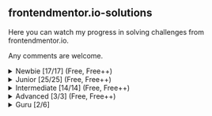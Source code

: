 ## frontendmentor.io-solutions
Here you can watch my progress in solving challenges from frontendmentor.io.

Any comments are welcome.

<details>
<summary>Newbie [17/17] (Free, Free++)</summary>

| No | Challenge | Live demo | Source |
| :---: | :--- | :---: | :--- |
| 01 | QR code component | [Live demo](https://alexkolykhalov.github.io/frontendmentor.io-solutions/newbie/qr-code-component-main/) | [Source](https://github.com/AlexKolykhalov/frontendmentor.io-solutions/tree/master/newbie/qr-code-component-main) |
| 02 | 3 column preview card component | [Live demo](https://alexkolykhalov.github.io/frontendmentor.io-solutions/newbie/3-column-preview-card-component-main/) | [Source](https://github.com/AlexKolykhalov/frontendmentor.io-solutions/tree/master/newbie/3-column-preview-card-component-main) |
| 03 | Hunddle landing page | [Live demo](https://alexkolykhalov.github.io/frontendmentor.io-solutions/newbie/huddle-landing-page-with-single-introductory-section-master/) | [Source](https://github.com/AlexKolykhalov/frontendmentor.io-solutions/tree/master/newbie/huddle-landing-page-with-single-introductory-section-master) |
| 04 | Product preview card component | [Live demo](https://alexkolykhalov.github.io/frontendmentor.io-solutions/newbie/product-preview-card-component-main/) | [Source](https://github.com/AlexKolykhalov/frontendmentor.io-solutions/tree/master/newbie/product-preview-card-component-main) |
| 05 | Single price grid component | [Live demo](https://alexkolykhalov.github.io/frontendmentor.io-solutions/newbie/single-price-grid-component-master/) | [Source](https://github.com/AlexKolykhalov/frontendmentor.io-solutions/tree/master/newbie/single-price-grid-component-master) |
| 06 | Profile card component | [Live demo](https://alexkolykhalov.github.io/frontendmentor.io-solutions/newbie/profile-card-component-main/) | [Source](https://github.com/AlexKolykhalov/frontendmentor.io-solutions/tree/master/newbie/profile-card-component-main) |
| 07 | Order summary component | [Live demo](https://alexkolykhalov.github.io/frontendmentor.io-solutions/newbie/order-summary-component-main/) | [Source](https://github.com/AlexKolykhalov/frontendmentor.io-solutions/tree/master/newbie/order-summary-component-main) |
| 08 | NFT preview card component | [Live demo](https://alexkolykhalov.github.io/frontendmentor.io-solutions/newbie/nft-preview-card-component-main/) | [Source](https://github.com/AlexKolykhalov/frontendmentor.io-solutions/tree/master/newbie/nft-preview-card-component-main) |
| 09 | Stats preview card component | [Live demo](https://alexkolykhalov.github.io/frontendmentor.io-solutions/newbie/stats-preview-card-component-main/) | [Source](https://github.com/AlexKolykhalov/frontendmentor.io-solutions/tree/master/newbie/stats-preview-card-component-main) |
| 10 | Social proof section | [Live demo](https://alexkolykhalov.github.io/frontendmentor.io-solutions/newbie/social-proof-section-master/) | [Source](https://github.com/AlexKolykhalov/frontendmentor.io-solutions/tree/master/newbie/social-proof-section-master) |
| 11 | Four card feature section | [Live demo](https://alexkolykhalov.github.io/frontendmentor.io-solutions/newbie/four-card-feature-section-master/) | [Source](https://github.com/AlexKolykhalov/frontendmentor.io-solutions/tree/master/newbie/four-card-feature-section-master) |
| 12 | Interactive rating component | [Live demo](https://alexkolykhalov.github.io/frontendmentor.io-solutions/newbie/interactive-rating-component-main/) | [Source](https://github.com/AlexKolykhalov/frontendmentor.io-solutions/tree/master/newbie/interactive-rating-component-main) |
| 13 | FAQ accordion card | [Live demo](https://alexkolykhalov.github.io/frontendmentor.io-solutions/newbie/faq-accordion-card-main/) | [Source](https://github.com/AlexKolykhalov/frontendmentor.io-solutions/tree/master/newbie/faq-accordion-card-main) |
| 14 | Article preview component | [Live demo](https://alexkolykhalov.github.io/frontendmentor.io-solutions/newbie/article-preview-component-master/) | [Source](https://github.com/AlexKolykhalov/frontendmentor.io-solutions/tree/master/newbie/article-preview-component-master) |
| 15 | Base Apparel coming soon page | [Live demo](https://alexkolykhalov.github.io/frontendmentor.io-solutions/newbie/base-apparel-coming-soon-master/) | [Source](https://github.com/AlexKolykhalov/frontendmentor.io-solutions/tree/master/newbie/base-apparel-coming-soon-master) |
| 16 | Intro component with sign up form | [Live demo](https://alexkolykhalov.github.io/frontendmentor.io-solutions/newbie/intro-component-with-signup-form-master/) | [Source](https://github.com/AlexKolykhalov/frontendmentor.io-solutions/tree/master/newbie/intro-component-with-signup-form-master) |
| 17 | Ping coming soon page | [Live demo](https://alexkolykhalov.github.io/frontendmentor.io-solutions/newbie/ping-coming-soon-page-master/) | [Source](https://github.com/AlexKolykhalov/frontendmentor.io-solutions/tree/master/newbie/ping-coming-soon-page-master) |

</details>

<details>
<summary>Junior [25/25] (Free, Free++)</summary>

| No | Challenge | Live demo | Source |
| :---: | :--- | :---: | :--- |
| 01 | News homepage | [Live demo](https://alexkolykhalov.github.io/frontendmentor.io-solutions/junior/news-homepage-main/) | [Source](https://github.com/AlexKolykhalov/frontendmentor.io-solutions/tree/master/junior/news-homepage-main) |
| 02 | Notifications page | [Live demo](https://alexkolykhalov.github.io/frontendmentor.io-solutions/junior/notifications-page-main/) | [Source](https://github.com/AlexKolykhalov/frontendmentor.io-solutions/tree/master/junior/notifications-page-main) |
| 03 | Interactive card details form | [Live demo](https://alexkolykhalov.github.io/frontendmentor.io-solutions/junior/interactive-card-details-form-main/) | [Source](https://github.com/AlexKolykhalov/frontendmentor.io-solutions/tree/master/junior/interactive-card-details-form-main) |
| 04 | Expenses chart component | [Live demo](https://alexkolykhalov.github.io/frontendmentor.io-solutions/junior/expenses-chart-component-main/) | [Source](https://github.com/AlexKolykhalov/frontendmentor.io-solutions/tree/master/junior/expenses-chart-component-main) |
| 05 | Intro section with dropdown navigation | [Live demo](https://alexkolykhalov.github.io/frontendmentor.io-solutions/junior/intro-section-with-dropdown-navigation-main/) | [Source](https://github.com/AlexKolykhalov/frontendmentor.io-solutions/tree/master/junior/intro-section-with-dropdown-navigation-main) |
| 06 | Advice generator app | [Live demo](https://alexkolykhalov.github.io/frontendmentor.io-solutions/junior/advice-generator-app-main/) | [Source](https://github.com/AlexKolykhalov/frontendmentor.io-solutions/tree/master/junior/advice-generator-app-main) |
| 07 | Time tracking dashboard | [Live demo](https://alexkolykhalov.github.io/frontendmentor.io-solutions/junior/time-tracking-dashboard-main/) | [Source](https://github.com/AlexKolykhalov/frontendmentor.io-solutions/tree/master/junior/time-tracking-dashboard-main) |
| 08 | Tip calculator app | [Live demo](https://alexkolykhalov.github.io/frontendmentor.io-solutions/junior/tip-calculator-app-main/) | [Source](https://github.com/AlexKolykhalov/frontendmentor.io-solutions/tree/master/junior/tip-calculator-app-main) |
| 09 | Sunnyside agency landing page | [Live demo](https://alexkolykhalov.github.io/frontendmentor.io-solutions/junior/sunnyside-agency-landing-page-main/) | [Source](https://github.com/AlexKolykhalov/frontendmentor.io-solutions/tree/master/junior/sunnyside-agency-landing-page-main) |
| 10 | Blogr landing page | [Live demo](https://alexkolykhalov.github.io/frontendmentor.io-solutions/junior/blogr-landing-page-main/) | [Source](https://github.com/AlexKolykhalov/frontendmentor.io-solutions/tree/master/junior/blogr-landing-page-main) |
| 11 | Crowdfunding product page | [Live demo](https://alexkolykhalov.github.io/frontendmentor.io-solutions/junior/crowdfunding-product-page-main/) | [Source](https://github.com/AlexKolykhalov/frontendmentor.io-solutions/tree/master/junior/crowdfunding-product-page-main) |
| 12 | Interactive pricing component | [Live demo](https://alexkolykhalov.github.io/frontendmentor.io-solutions/junior/interactive-pricing-component-main/) | [Source](https://github.com/AlexKolykhalov/frontendmentor.io-solutions/tree/master/junior/interactive-pricing-component-main) |
| 13 | Loopstudios landing page | [Live demo](https://alexkolykhalov.github.io/frontendmentor.io-solutions/junior/loopstudios-landing-page-main/) | [Source](https://github.com/AlexKolykhalov/frontendmentor.io-solutions/tree/master/junior/loopstudios-landing-page-main) |
| 14 | Testimonials grid section | [Live demo](https://alexkolykhalov.github.io/frontendmentor.io-solutions/junior/testimonials-grid-section-main/) | [Source](https://github.com/AlexKolykhalov/frontendmentor.io-solutions/tree/master/junior/testimonials-grid-section-main) |
| 15 | Fylo data storage component | [Live demo](https://alexkolykhalov.github.io/frontendmentor.io-solutions/junior/fylo-data-storage-component-master/) | [Source](https://github.com/AlexKolykhalov/frontendmentor.io-solutions/tree/master/junior/fylo-data-storage-component-master) |
| 16 | Coding bootcamp testimonials slider | [Live demo](https://alexkolykhalov.github.io/frontendmentor.io-solutions/junior/coding-bootcamp-testimonials-slider-master/) | [Source](https://github.com/AlexKolykhalov/frontendmentor.io-solutions/tree/master/junior/coding-bootcamp-testimonials-slider-master) |
| 17 | Social media dashboard with theme switcher | [Live demo](https://alexkolykhalov.github.io/frontendmentor.io-solutions/junior/social-media-dashboard-with-theme-switcher-master/) | [Source](https://github.com/AlexKolykhalov/frontendmentor.io-solutions/tree/master/junior/social-media-dashboard-with-theme-switcher-master) |
| 18 | Insure landing page | [Live demo](https://alexkolykhalov.github.io/frontendmentor.io-solutions/junior/insure-landing-page-master/) | [Source](https://github.com/AlexKolykhalov/frontendmentor.io-solutions/tree/master/junior/insure-landing-page-master) |
| 19 | Pricing component with toggle | [Live demo](https://alexkolykhalov.github.io/frontendmentor.io-solutions/junior/pricing-component-with-toggle-master/) | [Source](https://github.com/AlexKolykhalov/frontendmentor.io-solutions/tree/master/junior/pricing-component-with-toggle-master) |
| 20 | Project tracking intro component | [Live demo](https://alexkolykhalov.github.io/frontendmentor.io-solutions/junior/project-tracking-intro-component-master/) | [Source](https://github.com/AlexKolykhalov/frontendmentor.io-solutions/tree/master/junior/project-tracking-intro-component-master) |
| 21 | Clipboard landing page | [Live demo](https://alexkolykhalov.github.io/frontendmentor.io-solutions/junior/clipboard-landing-page-master/) | [Source](https://github.com/AlexKolykhalov/frontendmentor.io-solutions/tree/master/junior/clipboard-landing-page-master) |
| 22 | Huddle landing page with alternating feature blocks | [Live demo](https://alexkolykhalov.github.io/frontendmentor.io-solutions/junior/huddle-landing-page-with-alternating-feature-blocks-master/) | [Source](https://github.com/AlexKolykhalov/frontendmentor.io-solutions/tree/master/junior/huddle-landing-page-with-alternating-feature-blocks-master) |
| 23 | Fylo dark theme landing page | [Live demo](https://alexkolykhalov.github.io/frontendmentor.io-solutions/junior/fylo-dark-theme-landing-page-master/) | [Source](https://github.com/AlexKolykhalov/frontendmentor.io-solutions/tree/master/junior/fylo-dark-theme-landing-page-master) |
| 24 | Fylo landing page with two column | [Live demo](https://alexkolykhalov.github.io/frontendmentor.io-solutions/junior/fylo-landing-page-with-two-column-layout-master/) | [Source](https://github.com/AlexKolykhalov/frontendmentor.io-solutions/tree/master/junior/fylo-landing-page-with-two-column-layout-master) |
| 25 | Huddle landing page with curved sections | [Live demo](https://alexkolykhalov.github.io/frontendmentor.io-solutions/junior/huddle-landing-page-with-curved-sections-master/) | [Source](https://github.com/AlexKolykhalov/frontendmentor.io-solutions/tree/master/junior/huddle-landing-page-with-curved-sections-master) |
</details>

<details>
<summary>Intermediate [14/14] (Free, Free++)</summary>

| No | Challenge | Live demo | Source |
| :---: | :--- | :---: | :--- |
| 01 | Interactive comments section | [Live demo](https://alexkolykhalov.github.io/frontendmentor.io-solutions/intermediate/interactive-comments-section-main/) | [Source](https://github.com/AlexKolykhalov/frontendmentor.io-solutions/tree/master/intermediate/interactive-comments-section-main) |
| 02 | Space tourism website | [Live demo](https://alexkolykhalov.github.io/frontendmentor.io-solutions/intermediate/space-tourism-website-main/) | [Source](https://github.com/AlexKolykhalov/frontendmentor.io-solutions/tree/master/intermediate/space-tourism-website-main) |
| 03 | E-commerce product page | [Live demo](https://alexkolykhalov.github.io/frontendmentor.io-solutions/intermediate/ecommerce-product-page-main/) | [Source](https://github.com/AlexKolykhalov/frontendmentor.io-solutions/tree/master/intermediate/ecommerce-product-page-main) |
| 04 | Calculator app solution | [Live demo](https://alexkolykhalov.github.io/frontendmentor.io-solutions/intermediate/calculator-app-main/) | [Source](https://github.com/AlexKolykhalov/frontendmentor.io-solutions/tree/master/intermediate/calculator-app-main) |
| 05 | Launch countdown timer | [Live demo](https://alexkolykhalov.github.io/frontendmentor.io-solutions/intermediate/launch-countdown-timer-main/) | [Source](https://github.com/AlexKolykhalov/frontendmentor.io-solutions/tree/master/intermediate/launch-countdown-timer-main) |
| 06 | Todo app solution | [Live demo](https://alexkolykhalov.github.io/frontendmentor.io-solutions/intermediate/todo-app-main/) | [Source](https://github.com/AlexKolykhalov/frontendmentor.io-solutions/tree/master/intermediate/todo-app-main) |
| 07 | Room homepage | [Live demo](https://alexkolykhalov.github.io/frontendmentor.io-solutions/intermediate/room-homepage-master/) | [Source](https://github.com/AlexKolykhalov/frontendmentor.io-solutions/tree/master/intermediate/room-homepage-master) |
| 08 | IP address tracker | [Live demo](https://alexkolykhalov.github.io/frontendmentor.io-solutions/intermediate/ip-address-tracker-master/) | [Source](https://github.com/AlexKolykhalov/frontendmentor.io-solutions/tree/master/intermediate/ip-address-tracker-master) |
| 09 | Chat app CSS illustration | [Live demo](https://alexkolykhalov.github.io/frontendmentor.io-solutions/intermediate/chat-app-css-illustration-master/) | [Source](https://github.com/AlexKolykhalov/frontendmentor.io-solutions/tree/master/intermediate/chat-app-css-illustration-master) |
| 10 | Job listings with filtering challenge | [Live demo](https://alexkolykhalov.github.io/frontendmentor.io-solutions/intermediate/static-job-listings-master/) | [Source](https://github.com/AlexKolykhalov/frontendmentor.io-solutions/tree/master/intermediate/static-job-listings-master) |
| 11 | Easybank landing page challenge | [Live demo](https://alexkolykhalov.github.io/frontendmentor.io-solutions/intermediate/easybank-landing-page-master/) | [Source](https://github.com/AlexKolykhalov/frontendmentor.io-solutions/tree/master/intermediate/easybank-landing-page-master) |
| 12 | Manage landing page | [Live demo](https://alexkolykhalov.github.io/frontendmentor.io-solutions/intermediate/manage-landing-page-master/) | [Source](https://github.com/AlexKolykhalov/frontendmentor.io-solutions/tree/master/intermediate/manage-landing-page-master) |
| 13 | Shortly URL shortening API | [Live demo](https://alexkolykhalov.github.io/frontendmentor.io-solutions/intermediate/url-shortening-api-master/) | [Source](https://github.com/AlexKolykhalov/frontendmentor.io-solutions/tree/master/intermediate/url-shortening-api-master) |
| 14 | Bookmark landing page | [Live demo](https://alexkolykhalov.github.io/frontendmentor.io-solutions/intermediate/bookmark-landing-page-master/) | [Source](https://github.com/AlexKolykhalov/frontendmentor.io-solutions/tree/master/intermediate/bookmark-landing-page-master) |
</details>

<details>
<summary>Advanced [3/3] (Free, Free++)</summary>

| No | Challenge | Live demo | Source |
| :---: | :--- | :---: | :--- |
| 01 | Multi-step form | [Live demo](https://alexkolykhalov.github.io/frontendmentor.io-solutions/advanced/multi-step-form-main/) | [Source](https://github.com/AlexKolykhalov/frontendmentor.io-solutions/tree/master/advanced/multi-step-form-main) |
| 02 | Paper-scissors-rock game | [Live demo](https://alexkolykhalov.github.io/frontendmentor.io-solutions/advanced/rock-paper-scissors-master/) | [Source](https://github.com/AlexKolykhalov/frontendmentor.io-solutions/tree/master/advanced/rock-paper-scissors-master) |
| 03 | Rest countries API | [Live demo](https://alexkolykhalov.github.io/frontendmentor.io-solutions/advanced/rest-countries-api-with-color-theme-switcher-master/) | [Source](https://github.com/AlexKolykhalov/frontendmentor.io-solutions/tree/master/advanced/rest-countries-api-with-color-theme-switcher-master) |
</details>

<details>
<summary>Guru [2/6]</summary>

| No | Challenge | Live demo | Source |
| :---: | :--- | :---: | :--- |
| 01 | Linksharing app | [Live demo](https://alexkolykhalov.github.io/frontendmentor.io-solutions/guru/linksharing-app/) | [Source](https://github.com/AlexKolykhalov/frontendmentor.io-solutions/tree/master/guru/linksharing-app) |
| 02 | Linksharing app (client-server) | [Live demo (under construction)]() | [Source](https://github.com/AlexKolykhalov/frontendmentor.io-solutions/tree/master/guru/linksharing-app(client-server)) |
</details>
